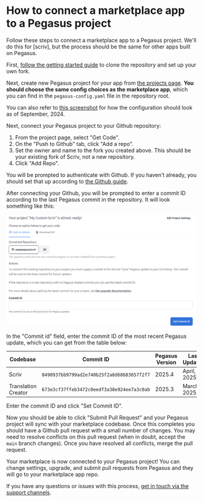 How to connect a marketplace app to a Pegasus project
=====================================================

Follow these steps to connect a marketplace app to a Pegasus project.
We'll do this for [scriv], but the process should be the same for other apps built on Pegasus.

First, [follow the getting started guide](https://www.saaspegasus.com/store/product/scriv/get-started/)
to clone the repository and set up your own fork.

Next, create new Pegasus project for your app from [the projects page](https://www.saaspegasus.com/projects/).
**You should choose the same config choices as the marketplace app**,
which you can find in the `pegasus-config.yaml` file in the repository root.

You can also refer to [this screenshot](../images/marketplace/scriv-pegasus-config.png) for how the configuration
should look as of September, 2024.

Next, connect your Pegasus project to your Github repository:

1. From the project page, select "Get Code".
2. On the "Push to Github" tab, click "Add a repo".
3. Set the owner and name to the fork you created above. This should be your existing fork of Scriv, not a new repository.
4. Click "Add Repo".

You will be prompted to authenticate with Github.
If you haven't already, you should set that up according to [the Github guide](https://docs.saaspegasus.com/github/#connecting-your-account).

After connecting your Github, you will be prompted to enter a commit ID according to the last Pegasus commit
in the repository. It will look something like this:

![Set Commit](/images/scriv-set-commit.png)

In the "Commit id" field, enter the commit ID of the most recent Pegasus update, which you can
get from the table below:

| Codebase            | Commit ID                                  | Pegasus Version | Last Updated |
|---------------------|--------------------------------------------|-----------------|--------------|
| Scriv               | `8490937bb9799ad2e740b25f2a8d68683657f2f7` | 2025.4          | April, 2025  |
| Translation Creator | `673e3cf37ffeb3472c0eedf3a38e924ee7a3c0ab` | 2025.3          | March, 2025  |

Enter the commit ID and click "Set Commit ID".

Now you should be able to click "Submit Pull Request" and your Pegasus project will sync with your marketplace codebase.
Once this completes you should have a Github pull request with a small number of changes.
You may need to resolve conflicts on this pull request (when in doubt, accept the `main` branch changes).
Once you have resolved all conflicts, merge the pull request.

Your marketplace is now connected to your Pegasus project!
You can change settings, upgrade, and submit pull requests from Pegasus and they will go to your marketplace app repo.

If you have any questions or issues with this process, [get in touch via the support channels](https://www.saaspegasus.com/support/).
